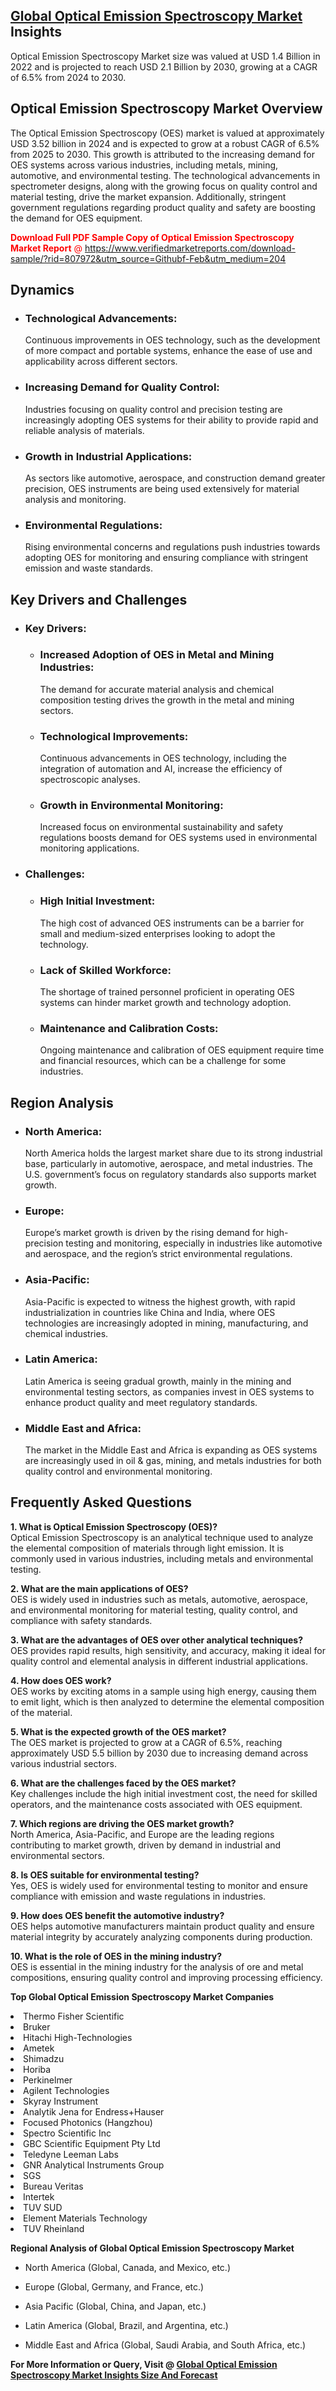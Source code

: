 <h2><a href="https://www.verifiedmarketreports.com/download-sample/?rid=807972&amp;utm_source=Githubf&amp;utm_medium=204" target="_blank">Global Optical Emission Spectroscopy Market</a> Insights</h2><p>Optical Emission Spectroscopy Market size was valued at USD 1.4 Billion in 2022 and is projected to reach USD 2.1 Billion by 2030, growing at a CAGR of 6.5% from 2024 to 2030.</p><p><h2>Optical Emission Spectroscopy Market Overview</h2> <p>The Optical Emission Spectroscopy (OES) market is valued at approximately USD 3.52 billion in 2024 and is expected to grow at a robust CAGR of 6.5% from 2025 to 2030. This growth is attributed to the increasing demand for OES systems across various industries, including metals, mining, automotive, and environmental testing. The technological advancements in spectrometer designs, along with the growing focus on quality control and material testing, drive the market expansion. Additionally, stringent government regulations regarding product quality and safety are boosting the demand for OES equipment.</p> <p><p><span class=""><span style="color: #ff0000;"><strong>Download Full PDF Sample Copy of Optical Emission Spectroscopy Market Report</strong> @ </span><a href="https://www.verifiedmarketreports.com/download-sample/?rid=807972&amp;utm_source=Githubf-Feb&amp;utm_medium=204" target="_blank">https://www.verifiedmarketreports.com/download-sample/?rid=807972&amp;utm_source=Githubf-Feb&amp;utm_medium=204</a></span></p></p> <h2>Dynamics</h2> <ul> <li><h3>Technological Advancements:</h3> Continuous improvements in OES technology, such as the development of more compact and portable systems, enhance the ease of use and applicability across different sectors.</li> <li><h3>Increasing Demand for Quality Control:</h3> Industries focusing on quality control and precision testing are increasingly adopting OES systems for their ability to provide rapid and reliable analysis of materials.</li> <li><h3>Growth in Industrial Applications:</h3> As sectors like automotive, aerospace, and construction demand greater precision, OES instruments are being used extensively for material analysis and monitoring.</li> <li><h3>Environmental Regulations:</h3> Rising environmental concerns and regulations push industries towards adopting OES for monitoring and ensuring compliance with stringent emission and waste standards.</li> </ul> <h2>Key Drivers and Challenges</h2> <ul> <li><h3>Key Drivers:</h3> <ul> <li><h3>Increased Adoption of OES in Metal and Mining Industries:</h3> The demand for accurate material analysis and chemical composition testing drives the growth in the metal and mining sectors.</li> <li><h3>Technological Improvements:</h3> Continuous advancements in OES technology, including the integration of automation and AI, increase the efficiency of spectroscopic analyses.</li> <li><h3>Growth in Environmental Monitoring:</h3> Increased focus on environmental sustainability and safety regulations boosts demand for OES systems used in environmental monitoring applications.</li> </ul> </li> <li><h3>Challenges:</h3> <ul> <li><h3>High Initial Investment:</h3> The high cost of advanced OES instruments can be a barrier for small and medium-sized enterprises looking to adopt the technology.</li> <li><h3>Lack of Skilled Workforce:</h3> The shortage of trained personnel proficient in operating OES systems can hinder market growth and technology adoption.</li> <li><h3>Maintenance and Calibration Costs:</h3> Ongoing maintenance and calibration of OES equipment require time and financial resources, which can be a challenge for some industries.</li> </ul> </li> </ul> <h2>Region Analysis</h2> <ul> <li><h3>North America:</h3> North America holds the largest market share due to its strong industrial base, particularly in automotive, aerospace, and metal industries. The U.S. government’s focus on regulatory standards also supports market growth.</li> <li><h3>Europe:</h3> Europe’s market growth is driven by the rising demand for high-precision testing and monitoring, especially in industries like automotive and aerospace, and the region’s strict environmental regulations.</li> <li><h3>Asia-Pacific:</h3> Asia-Pacific is expected to witness the highest growth, with rapid industrialization in countries like China and India, where OES technologies are increasingly adopted in mining, manufacturing, and chemical industries.</li> <li><h3>Latin America:</h3> Latin America is seeing gradual growth, mainly in the mining and environmental testing sectors, as companies invest in OES systems to enhance product quality and meet regulatory standards.</li> <li><h3>Middle East and Africa:</h3> The market in the Middle East and Africa is expanding as OES systems are increasingly used in oil & gas, mining, and metals industries for both quality control and environmental monitoring.</li> </ul> <h2>Frequently Asked Questions</h2> <p><strong>1. What is Optical Emission Spectroscopy (OES)?</strong><br> Optical Emission Spectroscopy is an analytical technique used to analyze the elemental composition of materials through light emission. It is commonly used in various industries, including metals and environmental testing.</p> <p><strong>2. What are the main applications of OES?</strong><br> OES is widely used in industries such as metals, automotive, aerospace, and environmental monitoring for material testing, quality control, and compliance with safety standards.</p> <p><strong>3. What are the advantages of OES over other analytical techniques?</strong><br> OES provides rapid results, high sensitivity, and accuracy, making it ideal for quality control and elemental analysis in different industrial applications.</p> <p><strong>4. How does OES work?</strong><br> OES works by exciting atoms in a sample using high energy, causing them to emit light, which is then analyzed to determine the elemental composition of the material.</p> <p><strong>5. What is the expected growth of the OES market?</strong><br> The OES market is projected to grow at a CAGR of 6.5%, reaching approximately USD 5.5 billion by 2030 due to increasing demand across various industrial sectors.</p> <p><strong>6. What are the challenges faced by the OES market?</strong><br> Key challenges include the high initial investment cost, the need for skilled operators, and the maintenance costs associated with OES equipment.</p> <p><strong>7. Which regions are driving the OES market growth?</strong><br> North America, Asia-Pacific, and Europe are the leading regions contributing to market growth, driven by demand in industrial and environmental sectors.</p> <p><strong>8. Is OES suitable for environmental testing?</strong><br> Yes, OES is widely used for environmental testing to monitor and ensure compliance with emission and waste regulations in industries.</p> <p><strong>9. How does OES benefit the automotive industry?</strong><br> OES helps automotive manufacturers maintain product quality and ensure material integrity by accurately analyzing components during production.</p> <p><strong>10. What is the role of OES in the mining industry?</strong><br> OES is essential in the mining industry for the analysis of ore and metal compositions, ensuring quality control and improving processing efficiency.</p> </p><p><strong>Top Global Optical Emission Spectroscopy Market Companies</strong></p><div data-test-id=""><p><li>Thermo Fisher Scientific</li><li> Bruker</li><li> Hitachi High-Technologies</li><li> Ametek</li><li> Shimadzu</li><li> Horiba</li><li> Perkinelmer</li><li> Agilent Technologies</li><li> Skyray Instrument</li><li> Analytik Jena for Endress+Hauser</li><li> Focused Photonics (Hangzhou)</li><li> Spectro Scientific Inc</li><li> GBC Scientific Equipment Pty Ltd</li><li> Teledyne Leeman Labs</li><li> GNR Analytical Instruments Group</li><li> SGS</li><li> Bureau Veritas</li><li> Intertek</li><li> TUV SUD</li><li> Element Materials Technology</li><li> TUV Rheinland</li></p><div><strong>Regional Analysis of&nbsp;Global Optical Emission Spectroscopy Market</strong></div><ul><li dir="ltr"><p dir="ltr">North America&nbsp;(Global, Canada, and Mexico, etc.)</p></li><li dir="ltr"><p dir="ltr">Europe (Global, Germany, and France, etc.)</p></li><li dir="ltr"><p dir="ltr">Asia Pacific&nbsp;(Global, China, and Japan, etc.)</p></li><li dir="ltr"><p dir="ltr">Latin America&nbsp;(Global, Brazil, and Argentina, etc.)</p></li><li dir="ltr">Middle East and Africa&nbsp;(Global, Saudi Arabia, and South Africa, etc.)</li></ul><p><strong>For More Information or Query, Visit @&nbsp;</strong><strong><a href="https://www.verifiedmarketreports.com/product/optical-emission-spectroscopy-market/?utm_source=Githubf&amp;utm_medium=204" target="_blank">Global Optical Emission Spectroscopy Market Insights Size And Forecast</a></strong></p></div>
